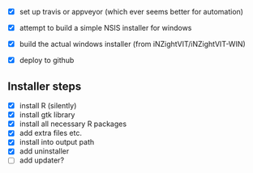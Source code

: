 - [x] set up travis or appveyor (which ever seems better for automation)
- [x] attempt to build a simple NSIS installer for windows
- [x] build the actual windows installer (from iNZightVIT/iNZightVIT-WIN)
- [x] deploy to github


## Installer steps

- [x] install R (silently)
- [x] install gtk library
- [x] install all necessary R packages
- [x] add extra files etc.
- [x] install into output path
- [x] add uninstaller
- [ ] add updater?
